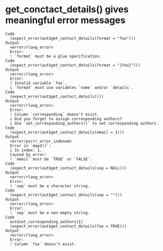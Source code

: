 # get_conctact_details() gives meaningful error messages

    Code
      (expect_error(aut$get_contact_details(format = "foo")))
    Output
      <error/rlang_error>
      Error:
      ! `format` must be a glue specification.
    Code
      (expect_error(aut$get_contact_details(format = "{foo}")))
    Output
      <error/rlang_error>
      Error:
      ! Invalid variable `foo`.
      i `format` must use variables `name` and/or `details`.
    Code
      (expect_error(aut$get_contact_details()))
    Output
      <error/rlang_error>
      Error:
      ! Column `corresponding` doesn't exist.
      i Did you forget to assign corresponding authors?
      i Use `set_corresponding_authors()` to set corresponding authors.
    Code
      (expect_error(aut$get_contact_details(email = 1)))
    Output
      <error/purrr_error_indexed>
      Error in `map2()`:
      i In index: 1.
      Caused by error:
      ! `email` must be `TRUE` or `FALSE`.
    Code
      (expect_error(aut$get_contact_details(sep = NULL)))
    Output
      <error/rlang_error>
      Error:
      ! `sep` must be a character string.
    Code
      (expect_error(aut$get_contact_details(sep = "")))
    Output
      <error/rlang_error>
      Error:
      ! `sep` must be a non-empty string.
    Code
      aut$set_corresponding_authors(1)
      (expect_error(aut$get_contact_details(fax = TRUE)))
    Output
      <error/rlang_error>
      Error:
      ! Column `fax` doesn't exist.

